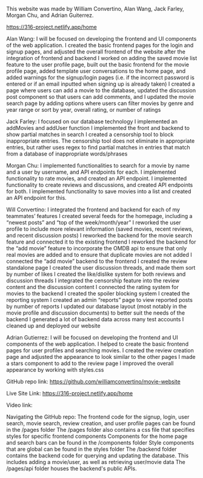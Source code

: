 This website was made by William Convertino, Alan Wang, Jack Farley, Morgan Chu, and Adrian Guiterrez.

https://316-project.netlify.app/home

Alan Wang:
I will be focused on developing the frontend and UI components of the web application.
I created the basic frontend pages for the login and signup pages, and adjusted the overall frontend of the website after the integration of frontend and backend
I worked on adding the saved movie list feature to the user profile page, built out the basic frontend for the movie profile page, added template user conversations to the home page, and added warnings for the signup/login pages (i.e. if the incorrect password is entered or if an email inputted when signing up is already taken)
I created a page where users can add a movie to the database, updated the discussion post component so that users can add comments, and I updated the movie search page by adding options where users can filter movies by genre and year range or sort by year, overall rating, or number of ratings

Jack Farley:
I focused on our database technology 
I implemented an addMovies and addUser function 
I implemented the front and backend to show partial matches in search 
I created a censorship tool to block inappropriate entries. The censorship tool does not eliminate in appropriate entries, but rather uses regex to find partial matches in entries that match from a database of inappropriate words/phrases 

Morgan Chu:
I implemented functionalities to search for a movie by name and a user by username, and API endpoints for each.
I implemented functionality to rate movies, and created an API endpoint.
I implemented functionality to create reviews and discussions, and created API endpoints for both.
I implemented functionality to save movies into a list and created an API endpoint for this.

Will Convertino:
I integrated the frontend and backend for each of my teammates’ features
I created several feeds for the homepage, including a “newest posts” and “top of the week/month/year”
I reworked the user profile to include more relevant information (saved movies, recent reviews, and recent discussion posts)
I reworked the backend for the movie search feature and connected it to the existing frontend
I reworked the backend for the “add movie” feature to incorporate the OMDB api to ensure that only real movies are added and to ensure that duplicate movies are not added
I connected the “add movie” backend to the frontend
I created the review standalone page
I created the user discussion threads, and made them sort by number of likes
I created the like/dislike system for both reviews and discussion threads
I integrated the censorship feature into the review content and the discussion content
I connected the rating system for movies to the backend
I created the spoiler blocking system
I created the reporting system
I created an admin “reports” page to view reported posts by number of reports
I updated our database layout (most notably in the movie profile and discussion documents) to better suit the needs of the backend
I generated a lot of backend data across many test accounts
I cleaned up and deployed our website

Adrian Gutierrez: 
I will be focused on developing the frontend and UI components of the web application.
I helped to create the basic frontend pages for user profiles and searching movies.
I created the review creation page and adjusted the appearance to look similar to the other pages
I made a stars component to add to the review page
I improved the overall appearance by working with styles.css

GitHub repo link: https://github.com/williamconvertino/movie-website

Live Site Link: https://316-project.netlify.app/home

Video link:

Navigating the GitHub repo:
The frontend code for the signup, login, user search, movie search, review creation, and user profile pages can be found in the /pages folder
The /pages folder also contains a css file that specifies styles for specific frontend components
Components for the home page and search bars can be found in the /components folder
Style components that are global can be found in the styles folder
The /backend folder contains the backend code for querying and updating the database. This includes  adding a movie/user, as well as retrieving user/movie data
The /pages/api folder houses the backend's public APIs. 
